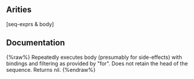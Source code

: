 ## Arities
[seq-exprs & body]

## Documentation
{%raw%}
Repeatedly executes body (presumably for side-effects) with
  bindings and filtering as provided by "for".  Does not retain
  the head of the sequence. Returns nil.
{%endraw%}
